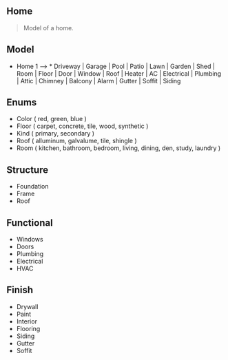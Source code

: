 Home
----
>Model of a home.

Model
-----
* Home 1 --> * Driveway | Garage | Pool | Patio | Lawn | Garden | Shed | Room |
               Floor | Door | Window | Roof | Heater | AC | Electrical | Plumbing |
               Attic | Chimney | Balcony | Alarm | Gutter | Soffit | Siding

Enums
-----
* Color ( red, green, blue )
* Floor ( carpet, concrete, tile, wood, synthetic )
* Kind ( primary, secondary )
* Roof ( alluminum, galvalume, tile, shingle )
* Room ( kitchen, bathroom, bedroom, living, dining, den, study, laundry )

Structure
---------
* Foundation
* Frame
* Roof

Functional
----------
* Windows
* Doors
* Plumbing
* Electrical
* HVAC

Finish
------
* Drywall
* Paint
* Interior
* Flooring
* Siding
* Gutter
* Soffit